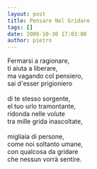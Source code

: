 ```yaml
---
layout: post
title: Pensare Nel Gridare
tags: []
date: 2008-10-30 17:03:00
author: pietro
---
```

Fermarsi a ragionare,<br/>ti aiuta a liberare,<br/>ma vagando col pensiero,<br/>sai d'esser prigioniero<br/><br/>di te stesso sorgente,<br/>el tuo urlo tramontante,<br/>ridonda nelle volute<br/>tra mille grida inascoltate,<br/><br/>migliaia di persone,<br/>come noi soltanto umane,<br/>con qualcosa da gridare<br/>che nessun vorrà sentire.
